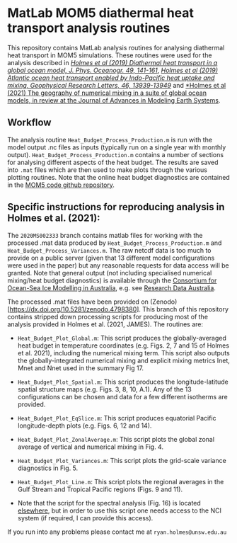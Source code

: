 # MatLab MOM5 diathermal heat transport analysis routines

This repository contains MatLab analysis routines for analysing
diathermal heat transport in MOM5 simulations. These routines were
used for the analysis described in [*Holmes et al (2019) Diathermal
heat transport in a global ocean model, J. Phys. Oceanogr. 49,
141-161*](https://doi.org/10.1175/JPO-D-18-0098.1), [*Holmes et al
(2019) Atlantic ocean heat transport enabled by Indo-Pacific heat
uptake and mixing, Geophysical Research Letters, 46,
13939-13949*](https://doi.org/10.1029/2019GL085160) and [*Holmes et al
(2021) The geography of numerical mixing in a suite of global ocean
models, in review at the Journal of Advances in Modeling Earth
Systems](https://www.essoar.org/doi/10.1002/essoar.10504439.1).

## Workflow

The analysis routine `Heat_Budget_Process_Production.m` is run with
the model output .nc files as inputs (typically run on a single year
with monthly output). `Heat_Budget_Process_Production.m` contains a
number of sections for analysing different aspects of the heat
budget. The results are saved into `.mat` files which are then used to
make plots through the various plotting routines. Note that the online
heat budget diagnostics are contained in the [MOM5 code github
repository](https://github.com/mom-ocean/MOM5).

## Specific instructions for reproducing analysis in Holmes et al. (2021):

The `2020MS002333` branch contains matlab files for working with the
processed .mat data produced by `Heat_Budget_Process_Production.m` and
`Heat_Budget_Process_Variances.m`. The raw netcdf data is too much to
provide on a public server (given that 13 different model
configurations were used in the paper) but any reasonable requests for
data access will be granted. Note that general output (not including
specialised numerical mixing/heat budget diagnostics) is available
through the [Consortium for Ocean-Sea Ice Modelling in
Australia](http://cosima.org.au/), e.g. see [Research Data
Australia](https://researchdata.edu.au/cosima-model-output-collection/993052).

The processed .mat files have been provided on
(Zenodo)[https://dx.doi.org/10.5281/zenodo.4798380]. This branch of
this repository contains stripped down processing scripts for
producing most of the analysis provided in Holmes et al. (2021,
JAMES). The routines are:

- `Heat_Budget_Plot_Global.m`: This script produces the
  globally-averaged heat budget in temperature coordinates
  (e.g. Figs. 2, 7 and 15 of Holmes et al. 2021), including the
  numerical mixing term. This script also outputs the
  globally-integrated numerical mixing and explicit mixing metrics
  Inet, Mnet and Nnet used in the summary Fig 17.

- `Heat_Budget_Plot_Spatial.m`: This script produces the
  longitude-latitude spatial structure maps (e.g. Figs. 3, 8, 10,
  A.1). Any of the 13 configurations can be chosen and data for a few
  different isotherms are provided.

- `Heat_Budget_Plot_EqSlice.m`: This script produces equatorial Pacific
  longitude-depth plots (e.g. Figs. 6, 12 and 14).

- `Heat_Budget_Plot_ZonalAverage.m`: This script plots the global zonal
  average of vertical and numerical mixing in Fig. 4.

- `Heat_Budget_Plot_Variances.m`: This script plots the grid-scale
  variance diagnostics in Fig. 5.

- `Heat_Budget_Plot_Line.m`: This script plots the regional averages
  in the Gulf Stream and Tropical Pacific regions (Figs. 9 and 11).

- Note that the script for the spectral analysis (Fig. 16) is located
  [elsewhere](https://github.com/rmholmes/cosima-scripts/blob/master/spectra_simple.ipynb),
  but in order to use this script one needs access to the NCI system
  (if required, I can provide this access).

If you run into any problems please contact me at
`ryan.holmes@unsw.edu.au`


